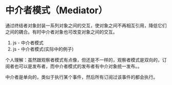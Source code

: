 # 中介者模式（Mediator）

通过终结者对象封装一系列对象之间的交互，使对象之间不再相互引用，降低它们之间的耦合。有时中介者对象也可改变对象之间的交互。

1. js - 中介者模式
2. js - 中介者模式(实际中的例子)

个人理解：虽然跟观察者模式有点像，但还是不一样的，观察者模式是双向的，订阅者也可以是发布者，而中介者模式的发布者有中介对象统一发布。。

中介者是单向的，类似于执行某个事件，然后所有订阅过该事件的都会执行。